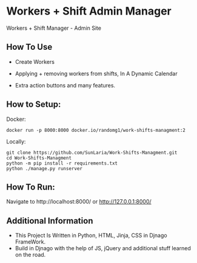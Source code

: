 # Workers + Shift Admin Manager

Workers + Shift Manager - Admin Site

## How To Use

- Create Workers

- Applying + removing workers from shifts, In A Dynamic Calendar

- Extra action buttons and many features.

## How to Setup:
Docker:
```
docker run -p 8000:8000 docker.io/randomg1/work-shifts-managment:2
```

Locally:
```
git clone https://github.com/SunLaria/Work-Shifts-Managment.git
cd Work-Shifts-Managment
python -m pip install -r requirements.txt
python ./manage.py runserver
```

## How To Run:
Navigate to http://localhost:8000/ or http://127.0.0.1:8000/


## Additional Information

- This Project Is Written in Python, HTML, Jinja, CSS in Djnago FrameWork.
- Build in Djnago with the help of JS, jQuery and additional stuff learned on the road.
